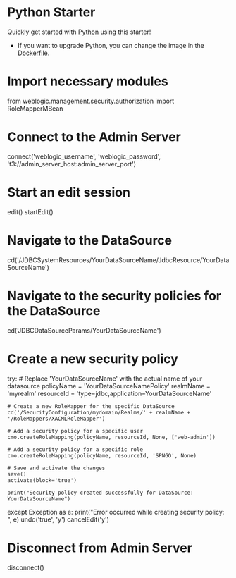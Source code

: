 # Python Starter

Quickly get started with [Python](https://www.python.org/) using this starter! 

- If you want to upgrade Python, you can change the image in the [Dockerfile](./.devcontainer/Dockerfile).


# Import necessary modules
from weblogic.management.security.authorization import RoleMapperMBean

# Connect to the Admin Server
connect('weblogic_username', 'weblogic_password', 't3://admin_server_host:admin_server_port')

# Start an edit session
edit()
startEdit()

# Navigate to the DataSource
cd('/JDBCSystemResources/YourDataSourceName/JdbcResource/YourDataSourceName')

# Navigate to the security policies for the DataSource
cd('JDBCDataSourceParams/YourDataSourceName')

# Create a new security policy
try:
    # Replace 'YourDataSourceName' with the actual name of your datasource
    policyName = 'YourDataSourceNamePolicy'
    realmName = 'myrealm'
    resourceId = 'type=jdbc,application=YourDataSourceName'
    
    # Create a new RoleMapper for the specific DataSource
    cd('/SecurityConfiguration/mydomain/Realms/' + realmName + '/RoleMappers/XACMLRoleMapper')
    
    # Add a security policy for a specific user
    cmo.createRoleMapping(policyName, resourceId, None, ['web-admin'])
    
    # Add a security policy for a specific role
    cmo.createRoleMapping(policyName, resourceId, 'SPNGO', None)

    # Save and activate the changes
    save()
    activate(block='true')
    
    print("Security policy created successfully for DataSource: YourDataSourceName")
except Exception as e:
    print("Error occurred while creating security policy: ", e)
    undo('true', 'y')
    cancelEdit('y')

# Disconnect from Admin Server
disconnect()
